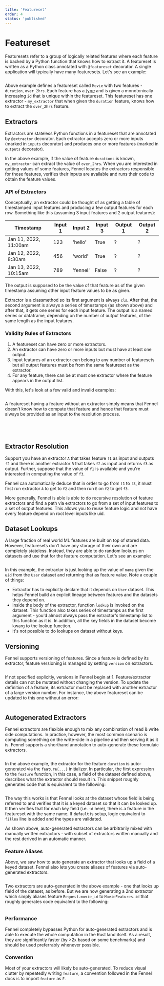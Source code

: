 ```yaml
---
title: 'Featureset'
order: 4
status: 'published'
---
```


# Featureset

Featuresets refer to a group of logically related features where each feature is
backed by a Python function that knows how to extract it. A featureset is written
as a Python class annotated with `@featureset` decorator. A single application
will typically have many featuresets. Let's see an example:
<pre snippet="featuresets/overview#featureset"></pre>

Above example defines a featureset called `Movie` with two features - `duration`,
`over_2hrs`. Each feature has a [type](/api-reference/data-types/core-types) and 
is given a monotonically increasing `id` that is unique within the featureset. 
This featureset has one extractor - `my_extractor` that when given the `duration`
feature, knows how to extract the `over_2hrs` feature. 

## Extractors
Extractors are stateless Python functions in a featureset that are annotated
by `@extractor` decorator. Each extractor accepts zero or more inputs
(marked in `inputs` decorator) and produces one or more features (marked in
`outputs` decorator).

In the above example, if the value of feature `durations` is known, `my_extractor`
can extract the value of `over_2hrs`. When you are interested in getting values of
some features, Fennel locates the extractors responsible for those features, verifies
their inputs are available and runs their code to obtain the feature values.

### API of Extractors
Conceptually, an extractor could be thought of as getting a table of timestamped
input features and producing a few output features for each row. Something like
this (assuming 3 input features and 2 output features):

| Timestamp             | Input 1 | Input 2  | Input 3 | Output 1 | Output 2 |
| --------------------- | ------- | -------- | ------- | -------- | -------- |
| Jan 11, 2022, 11:00am | 123     | 'hello'  | True    | ?        | ?        |
| Jan 12, 2022, 8:30am  | 456     | 'world'  | True    | ?        | ?        |
| Jan 13, 2022, 10:15am | 789     | 'fennel' | False   | ?        | ?        |

The output is supposed to be the value of that feature as of the given timestamp
assuming other input feature values to be as given.

Extractor is a classmethod so its first argument is always `cls`. After that, the
second argument is always a series of timestamps (as shown above) and after that,
it gets one series for each input feature. The output is a named series or dataframe,
depending on the number of output features, of the same length as the input features.

### Validity Rules of Extractors
1. A featureset can have zero or more extractors.
2. An extractor can have zero or more inputs but must have at least one output.
3. Input features of an extractor can belong to any number of featuresets but all
   output features must be from the same featureset as the extractor.
4. For any feature, there can be at most one extractor where the feature
   appears in the output list.

With this, let's look at a few valid and invalid examples:

<pre snippet="featuresets/overview#featureset_zero_extractors"
   status="success" message="Featureset can have zero extractors">
</pre>

A featureset having a feature without an extractor simply means that Fennel 
doesn't know how to compute that feature and hence that feature must always be
provided as an input to the resolution process.

<pre snippet="featuresets/overview#featureset_many_extractors"
   status="success" 
   message="Can have multiple extractors for different features">
</pre>

<pre snippet="featuresets/overview#featureset_extractors_of_same_feature"
   status="error" 
   message="Multiple extractors extracting the same feature over_3hrs">
</pre>

<pre snippet="featuresets/overview#remote_feature_as_input"
   status="success" message="Input feature coming from another featureset">
</pre>

<pre snippet="featuresets/overview#remote_feature_as_output"
   status="error" message="Extractor outputs feature from another featureset"
></pre>

## Extractor Resolution
Support you have an extractor `A` that takes feature `f1` as input and outputs `f2`
and there is another extractor `B` that takes `f2` as input and returns `f3` as 
output. Further, suppose that the value of `f1` is available and you're interested
in computing the value of `f3`.

Fennel can automatically deduce that in order to go from `f1` to `f3`, it 
must first run extractor `A` to get to `f2` and then run `B` on `f2` to get `f3`. 

More generally, Fennel is able is able to do recursive resolution of feature 
extractors and find a path via extractors to go from a set of input features
to a set of output features. This allows you to reuse feature logic and not have
every feature depend on root level inputs like uid.

## Dataset Lookups
A large fraction of real world ML features are built on top of stored data.
However, featuresets don't have any storage of their own and are completely
stateless. Instead, they are able to do random lookups on datasets and use
that for the feature computation. Let's see an example:

<pre snippet="featuresets/reading_datasets#featuresets_reading_datasets"></pre>
In this example, the extractor is just looking up the value of `name` given the
`uid` from the `User` dataset and returning that as feature value. Note a couple
of things:
* Extractor has to explicitly declare that it depends on `User` dataset.
  This helps Fennel build an explicit lineage between features and the datasets they
  depend on.
* Inside the body of the extractor, function `lookup` is invoked on the dataset. 
 This function also takes series of timestamps as the first argument - you'd 
 almost always pass the extractor's timestamp list to this function as it is. 
 In addition, all the key fields in the dataset become kwarg to the lookup function.
* It's not possible to do lookups on dataset without keys.

## Versioning
Fennel supports versioning of features. Since a feature is defined
by its extractor, feature versioning is managed by setting `version` on extractors.

<pre snippet="featuresets/overview#feature_versioning"></pre>

If not specified explicitly, versions in Fennel begin at 1. Feature/extractor
details can not be mutated without changing the version. To update the 
definition of a feature, its extractor must be replaced with another
extractor of a large version number. For instance, the above featureset can be 
updated to this one without an error:

<pre snippet="featuresets/overview#feature_versioning_increment"></pre>

## Autogenerated Extractors
Fennel extractors are flexible enough to mix any combination of read & write
side computations. In practice, however, the most common scenario is computing
something on the write-side in a pipeline and then serving it as it is. Fennel
supports a shorthand annotation to auto-generate these formulaic extractors. 

<pre snippet="featuresets/overview#featureset_auto_extractors"></pre>

In the above example, the extractor for the feature `duration` is auto-generated
via the `feature(...)` initializer. In particular, the first expression to the 
`feature` function, in this case, a field of the dataset defined above, describes
what the extractor should result in. This snippet roughly generates code that 
is equivalent to the following:

<pre snippet="featuresets/overview#auto_expanded"></pre>

The way this works is that Fennel looks at the dataset whose field is being
referred to and verifies that it is a keyed dataset so that it can be looked up.
It then verifies that for each key field (i.e. `id` here), there is a feature 
in the featureset with the same name. If `default` is setup, logic equivalent to
`fillna` line is added and the types are validated.

As shown above, auto-generated extractors can be arbitrarily mixed with manually 
written extractors - with subset of extractors written manually and the rest derived in
an automatic manner.

### Feature Aliases
Above, we saw how to auto generate an extractor that looks up a field of a keyed
dataset. Fennel also lets you create aliases of features via auto-generated 
extractors.

<pre snippet="featuresets/overview#featureset_alias"></pre>

Two extractors are auto-generated in the above example - one that looks up field
of the dataset, as before. But we are now generating a 2nd extractor which simply
aliases feature `Request.movie_id` to `MovieFeatures.id` that roughly 
generates code equivalent to the following:

<pre snippet="featuresets/overview#featureset_alias_expanded"></pre>

### Performance
Fennel completely bypasses Python for auto-generated extractors and is able to 
execute the whole computation in the Rust land itself. As a result, they are 
significantly faster (by >2x based on some benchmarks) and should be used 
preferrably whenever possible.


### Convention
Most of your extractors will likely be auto-generated. To reduce visual clutter 
by repeatedly writing `feature`, a convention followed in the Fennel docs is to
import `feature` as `F`.

<pre snippet="featuresets/overview#featureset_auto_convention"></pre>